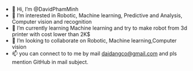 - 👋 Hi, I’m @DavidPhamMinh
- 👀 I’m interested in Robotic, Machine learning, Predictive and Analysis, Computer vision and recognition
- 🌱 I’m currently learning Machine learning and try to make robot from 3d printer with cost lower than 2K$
- 💞️ I’m looking to collaborate on Robotic, Machine learning,Computer vision
- 📫 you can connect to to me by mail daidangco@gmail.com and pls mention GitHub in mail subject.

<!---
DavidPhamMinh/DavidPhamMinh is a ✨ special ✨ repository because its `README.md` (this file) appears on your GitHub profile.
You can click the Preview link to take a look at your changes.
--->

